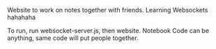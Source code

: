 Website to work on notes together with friends.
Learning Websockets hahahaha


To run, run websocket-server.js, then website.
Notebook Code can be anything, same code will put people together.
